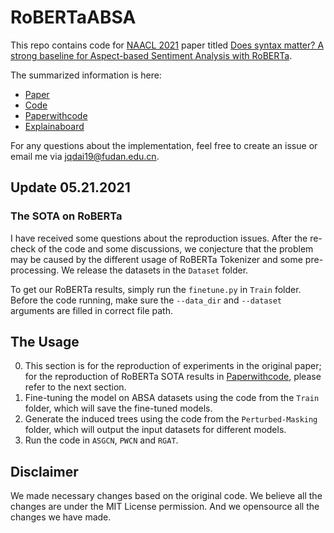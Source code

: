 # RoBERTaABSA

This repo contains code for [NAACL 2021](https://2021.naacl.org/program/accepted/) paper titled [Does syntax matter? A strong baseline for Aspect-based Sentiment Analysis with RoBERTa](https://arxiv.org/abs/2104.04986).

The summarized information is here:
- [Paper](https://arxiv.org/abs/2104.04986)
- [Code](https://github.com/ROGERDJQ/RoBERTaABSA)
- [Paperwithcode](https://www.paperswithcode.com/paper/does-syntax-matter-a-strong-baseline-for)
- [Explainaboard](http://explainaboard.nlpedia.ai/leaderboard/task-absa/)

For any questions about the implementation, feel free to create an issue or email me via jqdai19@fudan.edu.cn.

## Update 05.21.2021
### The SOTA on RoBERTa
I have received some questions about the reproduction issues. After the re-check of the code and some discussions, we conjecture that the problem may be caused by the different usage of RoBERTa Tokenizer and some pre-processing. We release the datasets in the `Dataset` folder.

To get our RoBERTa results, simply run the `finetune.py` in `Train` folder.  Before the code running, make sure the `--data_dir` and `--dataset` arguments are filled in correct file path.


## The Usage
0. This section is for the reproduction of experiments in the original paper; for the reproduction of RoBERTa SOTA results in [Paperwithcode](https://www.paperswithcode.com/paper/does-syntax-matter-a-strong-baseline-for), please refer to the next section.
1. Fine-tuning the model on ABSA datasets using the code from the `Train` folder, which will save the fine-tuned models.
2. Generate the induced trees using the code from the `Perturbed-Masking` folder, which will output the input datasets for different models.
3. Run the code in `ASGCN`, `PWCN` and `RGAT`.



## Disclaimer
We made necessary changes based on the original code. We believe all the changes are under the MIT License permission. And we opensource all the changes we have made.
